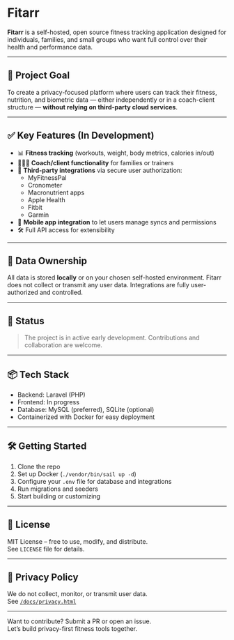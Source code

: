 # Fitarr

**Fitarr** is a self-hosted, open source fitness tracking application designed for individuals, families, and small groups who want full control over their health and performance data.

---

## 🎯 Project Goal

To create a privacy-focused platform where users can track their fitness, nutrition, and biometric data — either independently or in a coach-client structure — **without relying on third-party cloud services**.

---

## ✅ Key Features (In Development)

- 📊 **Fitness tracking** (workouts, weight, body metrics, calories in/out)
- 🧑‍🤝‍🧑 **Coach/client functionality** for families or trainers
- 🔗 **Third-party integrations** via secure user authorization:
  - MyFitnessPal
  - Cronometer
  - Macronutrient apps
  - Apple Health
  - Fitbit
  - Garmin
- 📱 **Mobile app integration** to let users manage syncs and permissions
- 🛠️ Full API access for extensibility

---

## 🔐 Data Ownership

All data is stored **locally** or on your chosen self-hosted environment. Fitarr does not collect or transmit any user data. Integrations are fully user-authorized and controlled.

---

## 🚧 Status

> The project is in active early development. Contributions and collaboration are welcome.

---

## 📦 Tech Stack

- Backend: Laravel (PHP)  
- Frontend: In progress  
- Database: MySQL (preferred), SQLite (optional)  
- Containerized with Docker for easy deployment

---

## 🛠 Getting Started

1. Clone the repo
2. Set up Docker (`./vendor/bin/sail up -d`)
3. Configure your `.env` file for database and integrations
4. Run migrations and seeders
5. Start building or customizing

---

## 📄 License

MIT License – free to use, modify, and distribute.  
See `LICENSE` file for details.

---

## 🧾 Privacy Policy

We do not collect, monitor, or transmit user data.  
See [`/docs/privacy.html`](https://kaikul.github.io/fitarr/privacy.html)

---

Want to contribute? Submit a PR or open an issue.  
Let’s build privacy-first fitness tools together.
